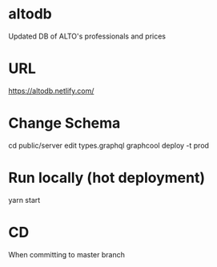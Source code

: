 # altodb
Updated DB of ALTO's professionals and prices

# URL
https://altodb.netlify.com/

# Change Schema
cd public/server
edit types.graphql
graphcool deploy -t prod

# Run locally (hot deployment)
yarn start

# CD
When committing to master branch

